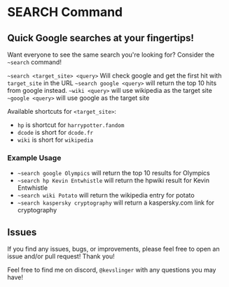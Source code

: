 # SEARCH Command

## Quick Google searches at your fingertips!

Want everyone to see the same search you're looking for? Consider the `~search` command!

`~search <target_site> <query>` Will check google and get the first hit with `target_site` in the URL
`~search google <query>` will return the top 10 hits from google instead.
`~wiki <query>` will use wikipedia as the target site
`~google <query>` will use google as the target site

Available shortcuts for `<target_site>`:

- `hp` is shortcut for `harrypotter.fandom`
- `dcode` is short for `dcode.fr`
- `wiki` is short for `wikipedia`

### Example Usage
- `~search google Olympics` will return the top 10 results for Olympics
- `~search hp Kevin Entwhistle` will return the hpwiki result for Kevin Entwhistle
- `~search wiki Potato` will return the wikipedia entry for potato
- `~search kaspersky cryptography` will return a kaspersky.com link for cryptography


## Issues

If you find any issues, bugs, or improvements, please feel free to open an issue and/or pull request! Thank you!

Feel free to find me on discord, `@kevslinger` with any questions you may have!
